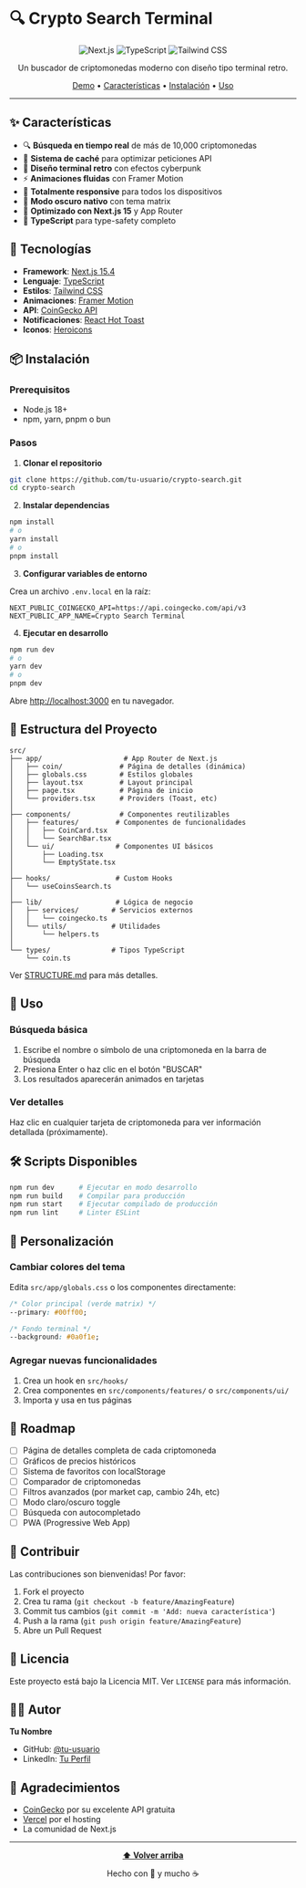 # 🔍 Crypto Search Terminal

<div align="center">

![Next.js](https://img.shields.io/badge/Next.js-15.4-black?style=for-the-badge&logo=next.js)
![TypeScript](https://img.shields.io/badge/TypeScript-5.0-blue?style=for-the-badge&logo=typescript)
![Tailwind CSS](https://img.shields.io/badge/Tailwind-3.4-38bdf8?style=for-the-badge&logo=tailwind-css)

Un buscador de criptomonedas moderno con diseño tipo terminal retro.

[Demo](#) • [Características](#características) • [Instalación](#instalación) • [Uso](#uso)

</div>

---

## ✨ Características

- 🔍 **Búsqueda en tiempo real** de más de 10,000 criptomonedas
- 💾 **Sistema de caché** para optimizar peticiones API
- 🎨 **Diseño terminal retro** con efectos cyberpunk
- ⚡ **Animaciones fluidas** con Framer Motion
- 📱 **Totalmente responsive** para todos los dispositivos
- 🌙 **Modo oscuro nativo** con tema matrix
- 🚀 **Optimizado con Next.js 15** y App Router
- 💪 **TypeScript** para type-safety completo

## 🚀 Tecnologías

- **Framework**: [Next.js 15.4](https://nextjs.org/)
- **Lenguaje**: [TypeScript](https://www.typescriptlang.org/)
- **Estilos**: [Tailwind CSS](https://tailwindcss.com/)
- **Animaciones**: [Framer Motion](https://www.framer.com/motion/)
- **API**: [CoinGecko API](https://www.coingecko.com/api/documentation)
- **Notificaciones**: [React Hot Toast](https://react-hot-toast.com/)
- **Iconos**: [Heroicons](https://heroicons.com/)

## 📦 Instalación

### Prerequisitos

- Node.js 18+ 
- npm, yarn, pnpm o bun

### Pasos

1. **Clonar el repositorio**

```bash
git clone https://github.com/tu-usuario/crypto-search.git
cd crypto-search
```

2. **Instalar dependencias**

```bash
npm install
# o
yarn install
# o
pnpm install
```

3. **Configurar variables de entorno**

Crea un archivo `.env.local` en la raíz:

```env
NEXT_PUBLIC_COINGECKO_API=https://api.coingecko.com/api/v3
NEXT_PUBLIC_APP_NAME=Crypto Search Terminal
```

4. **Ejecutar en desarrollo**

```bash
npm run dev
# o
yarn dev
# o
pnpm dev
```

Abre [http://localhost:3000](http://localhost:3000) en tu navegador.

## 📁 Estructura del Proyecto

```
src/
├── app/                    # App Router de Next.js
│   ├── coin/              # Página de detalles (dinámica)
│   ├── globals.css        # Estilos globales
│   ├── layout.tsx         # Layout principal
│   ├── page.tsx           # Página de inicio
│   └── providers.tsx      # Providers (Toast, etc)
│
├── components/            # Componentes reutilizables
│   ├── features/         # Componentes de funcionalidades
│   │   ├── CoinCard.tsx
│   │   └── SearchBar.tsx
│   └── ui/               # Componentes UI básicos
│       ├── Loading.tsx
│       └── EmptyState.tsx
│
├── hooks/                # Custom Hooks
│   └── useCoinsSearch.ts
│
├── lib/                  # Lógica de negocio
│   ├── services/        # Servicios externos
│   │   └── coingecko.ts
│   └── utils/           # Utilidades
│       └── helpers.ts
│
└── types/               # Tipos TypeScript
    └── coin.ts
```

Ver [STRUCTURE.md](./STRUCTURE.md) para más detalles.

## 🎯 Uso

### Búsqueda básica

1. Escribe el nombre o símbolo de una criptomoneda en la barra de búsqueda
2. Presiona Enter o haz clic en el botón "BUSCAR"
3. Los resultados aparecerán animados en tarjetas

### Ver detalles

Haz clic en cualquier tarjeta de criptomoneda para ver información detallada (próximamente).

## 🛠️ Scripts Disponibles

```bash
npm run dev      # Ejecutar en modo desarrollo
npm run build    # Compilar para producción
npm run start    # Ejecutar compilado de producción
npm run lint     # Linter ESLint
```

## 🎨 Personalización

### Cambiar colores del tema

Edita `src/app/globals.css` o los componentes directamente:

```css
/* Color principal (verde matrix) */
--primary: #00ff00;

/* Fondo terminal */
--background: #0a0f1e;
```

### Agregar nuevas funcionalidades

1. Crea un hook en `src/hooks/`
2. Crea componentes en `src/components/features/` o `src/components/ui/`
3. Importa y usa en tus páginas

## 📝 Roadmap

- [ ] Página de detalles completa de cada criptomoneda
- [ ] Gráficos de precios históricos
- [ ] Sistema de favoritos con localStorage
- [ ] Comparador de criptomonedas
- [ ] Filtros avanzados (por market cap, cambio 24h, etc)
- [ ] Modo claro/oscuro toggle
- [ ] Búsqueda con autocompletado
- [ ] PWA (Progressive Web App)

## 🤝 Contribuir

Las contribuciones son bienvenidas! Por favor:

1. Fork el proyecto
2. Crea tu rama (`git checkout -b feature/AmazingFeature`)
3. Commit tus cambios (`git commit -m 'Add: nueva característica'`)
4. Push a la rama (`git push origin feature/AmazingFeature`)
5. Abre un Pull Request

## 📄 Licencia

Este proyecto está bajo la Licencia MIT. Ver `LICENSE` para más información.

## 👨‍💻 Autor

**Tu Nombre**

- GitHub: [@tu-usuario](https://github.com/tu-usuario)
- LinkedIn: [Tu Perfil](https://linkedin.com/in/tu-perfil)

## 🙏 Agradecimientos

- [CoinGecko](https://www.coingecko.com/) por su excelente API gratuita
- [Vercel](https://vercel.com/) por el hosting
- La comunidad de Next.js

---

<div align="center">

**[⬆ Volver arriba](#-crypto-search-terminal)**

Hecho con 💚 y mucho ☕

</div>
